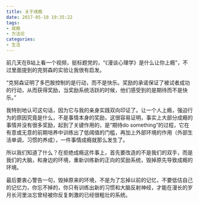 ```yaml
---
title: 关于成瘾
date: 2017-05-10 19:35:22
tags:
- 成瘾
- 方法论
categories:
- 生活
---
```


前几天在B站上看一个视频，挺标题党的，“《漫谈心理学》是什么让你上瘾”，不过里面提到的克努森的实验让我很有启发。

<!--more-->

“克努森证明了多巴胺控制的是行动，而不是快乐。奖励的承诺保证了被试者成功的行动，从而获得奖励，当奖励系统活跃的时候，他们感受到的是期待而不是快乐。”

我特别地认可这句话，因为它与我的亲身实践双向印证了。让一个人上瘾，强迫行为的原因究竟是什么，不是事情本身的奖励，这很容易证明，事实上大部分成瘾的事情并没有很多奖励，起到了关键作用的，是“期待do something”的过程，它在有意或无意的前期培养中训练出了低阈值的门槛，再加上外部环境的作用（外部生活单调，习惯的养成），一件事情成瘾就那么发生了。

所以我们知道了什么？在拒绝成瘾这件事上，首先要改造的不是我们的双手，而是我们的大脑，和身边的环境，重新训练新的正向的奖励系统，毁掉原先导致成瘾的环境。

最后要衷心警告一句，毁掉原来的环境，不是为了忘掉以前的记忆，不要低估自己的记忆力，你忘不掉的，你只有训练出新的习惯和大脑反射神经，才能在漫长的岁月长河里淡忘曾经被你反复刺激的已经很粗壮的系统。
